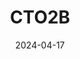 ---  
layout: startup_page  
title: "CTO2B"  
id: "cto2b.io"  
permalink: "/cto2bcto2b.io04172024/"  
website: "https://cto2b.io/"  
funding_round: "Pre-Seed"  
funding_amount: "€1M"  
investors: "Practica Capital, FiRSTPICK, several business angels"  
about: "CTO2B provides a SaaS platform for automated DevOps on cloud infrastructure. The platform aims to simplify cloud infrastructure management, eliminating the need for specialized skills and optimizing cloud costs for businesses. This allows engineering teams to focus on core product development."  
markets: "SaaS, DevOps, Cloud Infrastructure, Cloud Management"  
hq: "Vilnius, Lithuania"  
founded_year: "2019"  
linkedin: "https://www.linkedin.com/company/cto2b"  
twitter: ""  
instagram: ""  
facebook: ""  
crunchbase: "https://www.crunchbase.com/organization/cto2b"  
pitchbook: ""  

date_display: "17-Apr-2024"  
date: "2024-04-17"

# SEO Optimization  
meta_title: "CTO2B - Pre-Seed Funding (€1M)"  
meta_description: "CTO2B, CTO2B provides a SaaS platform for automated DevOps on cloud infrastructure. The platform aims to simplify cloud infrastructure management, eliminatin..."  
meta_keywords: "CTO2B, SaaS, DevOps, Cloud Infrastructure, Cloud Management, Pre-Seed funding"  
canonical_url: "https://startup.projectstartups.com/cto2bcto2b.io04172024/"  
---